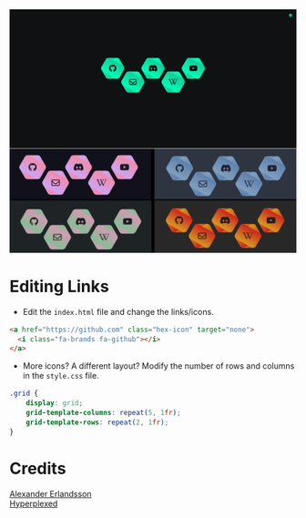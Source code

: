 <img src="Preview.png">

# Editing Links
- Edit the `index.html` file and change the links/icons.
```html
<a href="https://github.com" class="hex-icon" target="none">
  <i class="fa-brands fa-github"></i>
</a>
```            
- More icons? A different layout? Modify the number of rows and columns in the `style.css` file.
```css
.grid {
    display: grid;
    grid-template-columns: repeat(5, 1fr);
    grid-template-rows: repeat(2, 1fr);
}  
```

# Credits
<a href="https://codepen.io/alexerlandsson/pen/ZvXVbB">Alexander Erlandsson</a> <br>
<a href="https://www.youtube.com/watch?v=kySGqoU7X-s">Hyperplexed</a>
